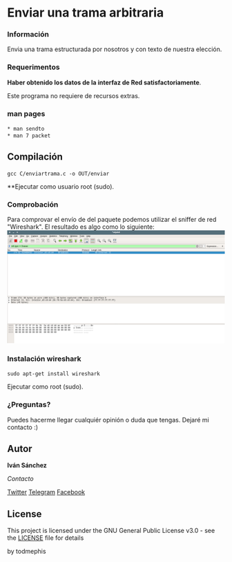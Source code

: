 # Enviar una trama arbitraria

### Información

Envia una trama estructurada por nosotros y con texto de nuestra elección.


### Requerimentos

**Haber obtenido los datos de la interfaz de Red satisfactoriamente**.

Este programa no requiere de recursos extras.

### man pages 
```
* man sendto
* man 7 packet
```

## Compilación

```
gcc C/enviartrama.c -o OUT/enviar
```
**Ejecutar como usuario root (sudo).

### Comprobación
Para comprovar el envío de del paquete podemos utilizar el sniffer de red "Wireshark".
El resultado es algo como lo siguiente:
![imagen 1](https://github.com/todmephis/sockets-lenguaje-C/blob/master/EnviarTrama/caps/enviartrama2.png "TRAMA RECIBIDA")

### Instalación wireshark

```
sudo apt-get install wireshark
```
Ejecutar como root (sudo).

### ¿Preguntas?

Puedes hacerme llegar cualquiér opinión o duda que tengas. Dejaré mi contacto :)

## Autor

**Iván Sánchez**

*Contacto*

[Twitter](https://twitter.com/todmephis) 
[Telegram](http://telegram.me/todmephis)
[Facebook](https://www.facebook.com/0xSCRIPTKIDDIE1)



## License

This project is licensed under the GNU General Public License v3.0 - see the [LICENSE](LICENSE) file for details

by todmephis